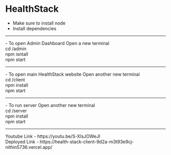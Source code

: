# HealthStack

- Make sure to install node
- Install dependencies
<hr />
- To open Admin Dashboard
Open a new terminal
<br />
cd /admin 
<br />
npm isntall
<br />
npm start
<hr />
- To open main HealthStack website
Open another new terminal
<br />
cd /client
<br />
npm install
<br />
npm start
<hr />
- To run server
Open another new terminal
<br />
cd /server
<br />
npm install
<br />
npm start
<hr />
Youtube Link - https://youtu.be/S-XIsJOWeJI
<br />
Deployed Link - https://health-stack-client-9d2a-m3t93e9cj-nithin5736.vercel.app/


